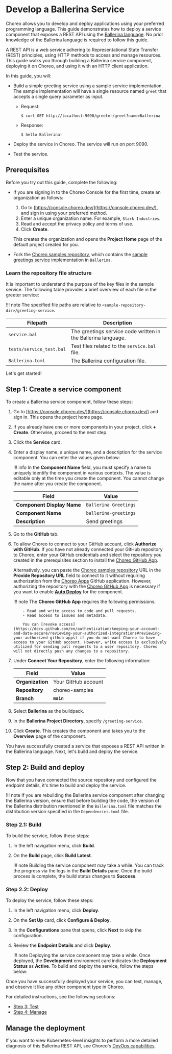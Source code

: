 # Develop a Ballerina Service

Choreo allows you to develop and deploy applications using your preferred programming language. This guide demonstrates how to deploy a service component that exposes a REST API using the [Ballerina language](https://ballerina.io/). No prior knowledge of the Ballerina language is required to follow this guide. 

A REST API is a web service adhering to Representational State Transfer (REST) principles, using HTTP methods to access and manage resources. This guide walks you through building a Ballerina service component, deploying it on Choreo, and using it with an HTTP client application.

In this guide, you will:

- Build a simple greeting service using a sample service implementation. The sample implementation will have a single resource named `greet` that accepts a single query parameter as input.
    - Request:

        `$ curl GET http://localhost:9090/greeter/greet?name=Ballerina`

    - Response:

        `$ hello Ballerina!`

- Deploy the service in Choreo. The service will run on port 9090.
- Test the service.

## Prerequisites

Before you try out this guide, complete the following:

- If you are signing in to the Choreo Console for the first time, create an organization as follows:

    1. Go to [https://console.choreo.dev/](https://console.choreo.dev/), and sign in using your preferred method.
    2. Enter a unique organization name. For example, `Stark Industries`.
    3. Read and accept the privacy policy and terms of use.
    4. Click **Create**.

    This creates the organization and opens the **Project Home** page of the default project created for you.

- Fork the [Choreo samples repository](https://github.com/wso2/choreo-samples/), which contains the [sample greetings service](https://github.com/wso2/choreo-samples/tree/main/greeting-service) implementation in `Ballerina`.

         
### Learn the repository file structure

It is important to understand the purpose of the key files in the sample service. The following table provides a brief overview of each file in the greeter service:

!!! note 
    The specified file paths are relative to `<sample-repository-dir>/greeting-service`.

|**Filepath**              |**Description**                                                |
|--------------------------|---------------------------------------------------------------|
| `service.bal`            | The greetings service code written in the Ballerina language. |
| `tests/service_test.bal` | Test files related to the `service.bal` file.                 |
| `Ballerina.toml`         | The Ballerina configuration file.                             |

Let's get started!

## Step 1: Create a service component

To create a Ballerina service component, follow these steps:

1. Go to [https://console.choreo.dev/](https://console.choreo.dev/) and sign in. This opens the project home page.
2. If you already have one or more components in your project, click **+ Create**. Otherwise, proceed to the next step.
3. Click the **Service** card.
4. Enter a display name, a unique name, and a description for the service component. You can enter the values given below:
    
    !!! info
         In the **Component Name** field, you must specify a name to uniquely identify the component in various contexts. The value is editable only at the time you create the component. You cannot change the name after you create the component.

    | **Field**                 | **Value**               |
    |---------------------------|-------------------------|
    | **Component Display Name**| `Ballerina Greetings`   |
    | **Component Name**        | `ballerina-greetings`   |
    | **Description**           | Send greetings          |

5. Go to the **GitHub** tab.
6. To allow Choreo to connect to your GitHub account, click **Authorize with GitHub**. If you have not already connected your GitHub repository to Choreo, enter your GitHub credentials and select the repository you created in the prerequisites section to install the [Choreo GitHub App](https://github.com/marketplace/choreo-apps).

    Alternatively, you can paste the [Choreo samples repository](https://github.com/wso2/choreo-samples) URL in the **Provide Repository URL** field to connect to it without requiring authorization from the [Choreo Apps](https://github.com/marketplace/choreo-apps) GitHub application. However, authorizing the repository with the [Choreo GitHub App](https://github.com/marketplace/choreo-apps) is necessary if you want to enable [**Auto Deploy**](https://wso2.com/choreo/docs/choreo-concepts/ci-cd/#deploy) for the component.

    !!! note
           The **Choreo GitHub App** requires the following permissions:

           - Read and write access to code and pull requests.
           - Read access to issues and metadata.
             
           You can [revoke access](https://docs.github.com/en/authentication/keeping-your-account-and-data-secure/reviewing-your-authorized-integrations#reviewing-your-authorized-github-apps) if you do not want Choreo to have access to your GitHub account. However, write access is exclusively utilized for sending pull requests to a user repository. Choreo will not directly push any changes to a repository.

7. Under **Connect Your Repository**, enter the following information:

    | **Field**              | **Value**          |
    |------------------------|--------------------|
    | **Organization**       | Your GitHub account|
    | **Repository**         | choreo-samples     |
    | **Branch**             | **`main`**         |

8. Select **Ballerina** as the buildpack.
9. In the **Ballerina Project Directory**, specify `/greeting-service`.
10. Click **Create**. This creates the component and takes you to the **Overview** page of the component.

You have successfully created a service that exposes a REST API written in the Ballerina language. Next, let's build and deploy the service.

## Step 2: Build and deploy

Now that you have connected the source repository and configured the endpoint details, it's time to build and deploy the service.

!!! note
    If you are rebuilding the Ballerina service component after changing the Ballerina version, ensure that before building the code, the version of the Ballerina distribution mentioned in the `Ballerina.toml` file matches the distribution version specified in the `Dependencies.toml` file.

### Step 2.1: Build

To build the service, follow these steps:

1. In the left navigation menu, click **Build**.
2. On the **Build** page, click **Build Latest**.

    !!! note
        Building the service component may take a while. You can track the progress via the logs in the **Build Details** pane. Once the build process is complete, the build status changes to **Success**.


### Step 2.2: Deploy

To deploy the service, follow these steps: 

1. In the left navigation menu, click **Deploy**.
2. On the **Set Up** card, click **Configure &  Deploy**.
3. In the **Configurations** pane that opens, click **Next** to skip the configuration.
4. Review the **Endpoint Details** and click **Deploy**.

    !!! note
        Deploying the service component may take a while. Once deployed, the **Development** environment card indicates the **Deployment Status** as **Active**.
To build and deploy the service, follow the steps below:

Once you have successfully deployed your service, you can test, manage, and observe it like any other component type in Choreo.

For detailed instructions, see the following sections:

- [Step 3: Test](../../testing/test-rest-endpoints-via-the-openapi-console.md)
- [Step 4: Manage](../../api-management/lifecycle-management.md)

## Manage the deployment

If you want to view Kubernetes-level insights to perform a more detailed diagnosis of this Ballerina REST API, see Choreo's [DevOps capabilities](../../devops-and-ci-cd/view-runtime-details.md).

